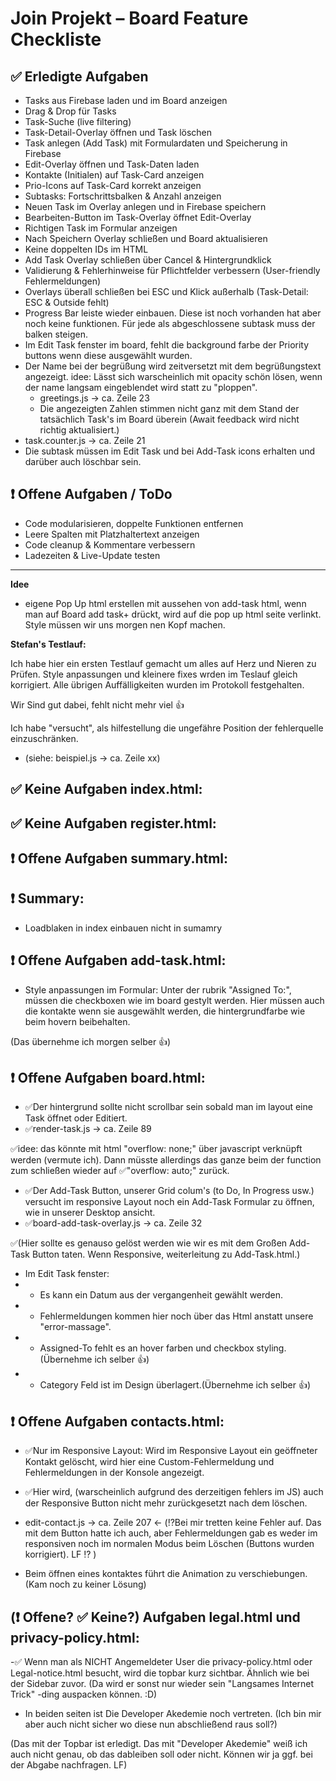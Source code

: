# Join Projekt – Board Feature Checkliste

## ✅ Erledigte Aufgaben
- Tasks aus Firebase laden und im Board anzeigen
- Drag & Drop für Tasks
- Task-Suche (live filtering)
- Task-Detail-Overlay öffnen und Task löschen
- Task anlegen (Add Task) mit Formulardaten und Speicherung in Firebase
- Edit-Overlay öffnen und Task-Daten laden
- Kontakte (Initialen) auf Task-Card anzeigen
- Prio-Icons auf Task-Card korrekt anzeigen
- Subtasks: Fortschrittsbalken & Anzahl anzeigen
- Neuen Task im Overlay anlegen und in Firebase speichern
- Bearbeiten-Button im Task-Overlay öffnet Edit-Overlay
- Richtigen Task im Formular anzeigen
- Nach Speichern Overlay schließen und Board aktualisieren
- Keine doppelten IDs im HTML
- Add Task Overlay schließen über Cancel & Hintergrundklick
- Validierung & Fehlerhinweise für Pflichtfelder verbessern (User-friendly Fehlermeldungen)
- Overlays überall schließen bei ESC und Klick außerhalb (Task-Detail: ESC & Outside fehlt)
- Progress Bar leiste wieder einbauen. Diese ist noch vorhanden hat aber noch keine funktionen. Für jede als abgeschlossene subtask muss der balken steigen.
- Im Edit Task fenster im board, fehlt die background farbe der Priority buttons wenn diese ausgewählt wurden.
- Der Name bei der begrüßung wird zeitversetzt mit dem begrüßungstext angezeigt.
  idee: Lässt sich warscheinlich mit opacity schön lösen, wenn der name langsam eingeblendet wird statt zu "ploppen". 
  - greetings.js -> ca. Zeile 23
  - Die angezeigten Zahlen stimmen nicht ganz mit dem Stand der tatsächlich Task's im Board überein (Await feedback wird nicht richtig aktualisiert.) 
- task.counter.js -> ca. Zeile 21
- Die subtask müssen im Edit Task und bei Add-Task icons erhalten und darüber auch löschbar sein.

## ❗ Offene Aufgaben / ToDo

- Code modularisieren, doppelte Funktionen entfernen
- Leere Spalten mit Platzhaltertext anzeigen
- Code cleanup & Kommentare verbessern
- Ladezeiten & Live-Update testen

---
**Idee**
- eigene Pop Up html erstellen mit aussehen von add-task html, wenn man auf Board add task+ drückt, wird auf die pop up html seite verlinkt. Style müssen wir  uns morgen nen Kopf machen.



**Stefan's Testlauf:**

Ich habe hier ein ersten Testlauf gemacht um alles auf Herz und Nieren zu Prüfen.
Style anpassungen und kleinere fixes wrden im Teslauf gleich korrigiert.
Alle übrigen Auffälligkeiten wurden im Protokoll festgehalten.

Wir Sind gut dabei, fehlt nicht mehr viel 👍

Ich habe "versucht", als hilfestellung die ungefähre Position der fehlerquelle einzuschränken.
- (siehe: beispiel.js -> ca. Zeile xx)

## ✅ Keine Aufgaben index.html:

## ✅ Keine Aufgaben register.html:

## ❗ Offene Aufgaben summary.html: 
 



## ❗ Summary:

- Loadblaken in index einbauen nicht in sumamry

 
## ❗ Offene Aufgaben add-task.html: 
- Style anpassungen im Formular: 
Unter der rubrik "Assigned To:", müssen die checkboxen wie im board gestylt werden.
Hier müssen auch die kontakte wenn sie ausgewählt werden, die hintergrundfarbe wie beim hovern beibehalten.

(Das übernehme ich morgen selber 👍)


## ❗ Offene Aufgaben board.html: 
 - ✅Der hintergrund sollte nicht scrollbar sein sobald man im layout eine Task öffnet oder Editiert.
 - ✅render-task.js -> ca. Zeile 89

✅idee: das könnte mit html "overflow: none;" über javascript verknüpft werden (vermute ich). Dann müsste allerdings das ganze beim der function zum schließen wieder auf ✅"overflow: auto;" zurück.


- ✅Der Add-Task Button, unserer Grid colum's (to Do, In Progress usw.) versucht im responsive Layout noch ein Add-Task Formular zu öffnen, wie in unserer Desktop ansicht. 
- ✅board-add-task-overlay.js -> ca. Zeile 32

✅(Hier sollte es genauso gelöst werden wie wir es mit dem Großen Add-Task Button taten. Wenn Responsive, weiterleitung zu Add-Task.html.)


- Im Edit Task fenster: 
- - Es kann ein Datum aus der vergangenheit gewählt werden.
- - Fehlermeldungen kommen hier noch über das Html anstatt unsere "error-massage".
- - Assigned-To fehlt es an hover farben und checkbox styling.(Übernehme ich selber 👍)
- - Category Feld ist im Design überlagert.(Übernehme ich selber 👍)


## ❗ Offene Aufgaben contacts.html:
- ✅Nur im Responsive Layout: Wird im Responsive Layout ein geöffneter Kontakt gelöscht, wird hier eine Custom-Fehlermeldung und Fehlermeldungen in der Konsole angezeigt.
- ✅Hier wird, (warscheinlich aufgrund des derzeitigen fehlers im JS) auch der Responsive Button nicht mehr zurückgesetzt nach dem löschen. 
- edit-contact.js -> ca. Zeile 207 <- (⁉️Bei mir tretten keine Fehler auf. Das mit dem Button hatte ich auch, aber Fehlermeldungen gab es weder im responsiven noch im normalen Modus beim Löschen (Buttons wurden korrigiert). LF ⁉️ )

- Beim öffnen eines kontaktes führt die Animation zu verschiebungen. (Kam noch zu keiner Lösung)

## (❗ Offene? ✅ Keine?) Aufgaben legal.html und privacy-policy.html:

-✅ Wenn man als NICHT Angemeldeter User die privacy-policy.html oder Legal-notice.html besucht, wird die topbar kurz sichtbar. Ähnlich wie bei der Sidebar zuvor.
(Da wird er sonst nur wieder sein "Langsames Internet Trick" -ding auspacken können. :D)

- In beiden seiten ist Die Developer Akedemie noch vertreten. 
(Ich bin mir aber auch nicht sicher wo diese nun abschließend raus soll?)

(Das mit der Topbar ist erledigt. Das mit "Developer Akedemie" weiß ich auch nicht genau, ob das dableiben soll oder nicht. Können wir ja ggf. bei der Abgabe nachfragen. LF)